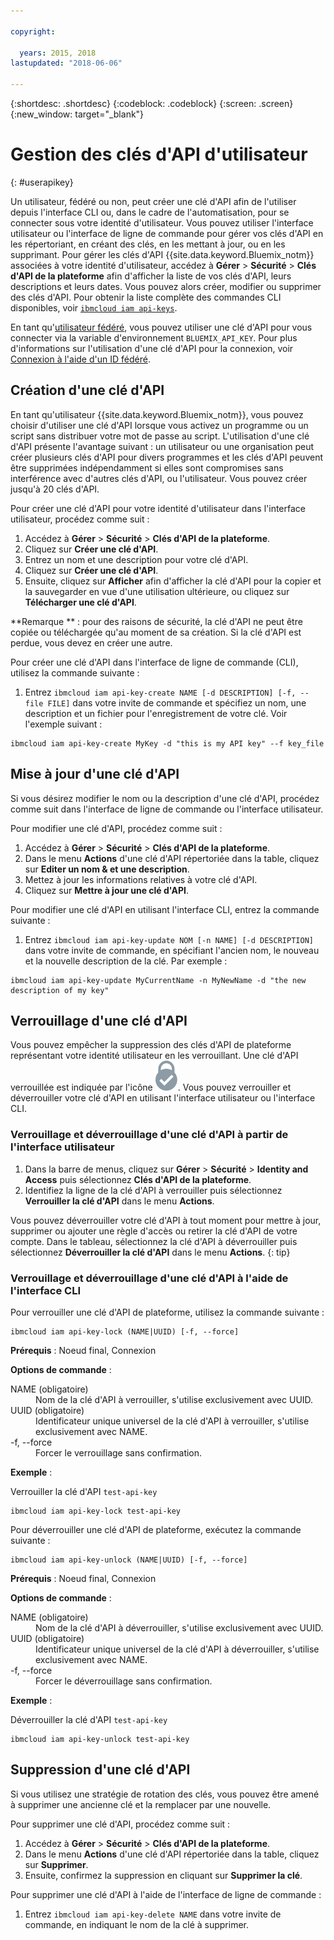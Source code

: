 ```yaml
---

copyright:

  years: 2015, 2018
lastupdated: "2018-06-06"

---
```


{:shortdesc: .shortdesc}
{:codeblock: .codeblock}
{:screen: .screen}
{:new_window: target="_blank"}

# Gestion des clés d'API d'utilisateur
{: #userapikey}

Un utilisateur, fédéré ou non, peut créer une clé d'API afin de l'utiliser depuis l'interface CLI ou, dans le cadre de l'automatisation, pour se connecter sous votre identité d'utilisateur. Vous pouvez utiliser l'interface utilisateur ou l'interface de ligne de commande pour gérer vos clés d'API en les répertoriant, en créant des clés, en les mettant à jour, ou en les supprimant. Pour gérer les clés d'API {{site.data.keyword.Bluemix_notm}} associées à votre identité d'utilisateur, accédez à **Gérer** &gt; **Sécurité** &gt; **Clés d'API de la plateforme** afin d'afficher la liste de vos clés d'API, leurs descriptions et leurs dates. Vous pouvez alors créer, modifier ou supprimer des clés d'API. Pour obtenir la liste complète des commandes CLI disponibles, voir [`ibmcloud iam api-keys`](/docs/cli/reference/bluemix_cli/bx_cli.html#ibmcloud_iam).

En tant qu'[utilisateur fédéré](/docs/account/adminpublic.html#federatedid), vous pouvez utiliser une clé d'API pour vous connecter via la variable d'environnement `BLUEMIX_API_KEY`. Pour plus d'informations sur l'utilisation d'une clé d'API pour la connexion, voir [Connexion à l'aide d'un ID fédéré](/docs/cli/login_federated_id.html#federated_id).

## Création d'une clé d'API

En tant qu'utilisateur {{site.data.keyword.Bluemix_notm}}, vous pouvez choisir d'utiliser une clé d'API lorsque vous activez un programme ou un script sans distribuer votre mot de passe au script. L'utilisation d'une clé d'API présente l'avantage suivant : un utilisateur ou une organisation peut créer plusieurs clés d'API pour divers programmes et les clés d'API peuvent être supprimées indépendamment si elles sont compromises sans interférence avec d'autres clés d'API, ou l'utilisateur. Vous pouvez créer jusqu'à 20 clés d'API.

Pour créer une clé d'API pour votre identité d'utilisateur dans l'interface utilisateur, procédez comme suit :

1. Accédez à **Gérer** &gt; **Sécurité** &gt; **Clés d'API de la plateforme**.
2. Cliquez sur **Créer une clé d'API**.
3. Entrez un nom et une description pour votre clé d'API.
4. Cliquez sur **Créer une clé d'API**.
5. Ensuite, cliquez sur **Afficher** afin d'afficher la clé d'API pour la copier et la sauvegarder en vue d'une utilisation ultérieure, ou cliquez sur **Télécharger une clé d'API**.

**Remarque ** : pour des raisons de sécurité, la clé d'API ne peut être copiée ou téléchargée qu'au moment de sa création. Si la clé d'API est perdue, vous devez en créer une autre.

Pour créer une clé d'API dans l'interface de ligne de commande (CLI), utilisez la commande suivante :

1. Entrez `ibmcloud iam api-key-create NAME [-d DESCRIPTION] [-f, --file FILE]` dans votre invite de commande et spécifiez un nom, une description et un fichier pour l'enregistrement de votre clé. Voir l'exemple suivant :

```
ibmcloud iam api-key-create MyKey -d "this is my API key" --f key_file
``` 


## Mise à jour d'une clé d'API

Si vous désirez modifier le nom ou la description d'une clé d'API, procédez comme suit dans l'interface de ligne de commande ou l'interface utilisateur.

Pour modifier une clé d'API, procédez comme suit :

1. Accédez à **Gérer** &gt; **Sécurité** &gt; **Clés d'API de la plateforme**.
2. Dans le menu **Actions** d'une clé d'API répertoriée dans la table, cliquez sur **Editer un nom & et une description**. 
3. Mettez à jour les informations relatives à votre clé d'API.
4. Cliquez sur **Mettre à jour une clé d'API**.

Pour modifier une clé d'API en utilisant l'interface CLI, entrez la commande suivante :

1. Entrez `ibmcloud iam api-key-update NOM [-n NAME] [-d DESCRIPTION]` dans votre invite de commande, en spécifiant l'ancien nom, le nouveau et la nouvelle description de la clé. Par exemple :

```
ibmcloud iam api-key-update MyCurrentName -n MyNewName -d "the new description of my key"
```

## Verrouillage d'une clé d'API

Vous pouvez empêcher la suppression des clés d'API de plateforme représentant votre identité utilisateur en les verrouillant. Une clé d'API verrouillée est indiquée par l'icône ![Icône Verrouillé](images/locked.svg "Verrouillé"). Vous pouvez verrouiller et déverrouiller votre clé d'API en utilisant l'interface utilisateur ou l'interface CLI.

### Verrouillage et déverrouillage d'une clé d'API à partir de l'interface utilisateur

1. Dans la barre de menus, cliquez sur **Gérer** &gt; **Sécurité** &gt; **Identity and Access** puis sélectionnez **Clés d'API de la plateforme**.
2. Identifiez la ligne de la clé d'API à verrouiller puis sélectionnez **Verrouiller la clé d'API** dans le menu **Actions**.

Vous pouvez déverrouiller votre clé d'API à tout moment pour mettre à jour, supprimer ou ajouter une règle d'accès ou retirer la clé d'API de votre compte. Dans le tableau, sélectionnez la clé d'API à déverrouiller puis sélectionnez **Déverrouiller la clé d'API** dans le menu **Actions**.
{: tip}

### Verrouillage et déverrouillage d'une clé d'API à l'aide de l'interface CLI

Pour verrouiller une clé d'API de plateforme, utilisez la commande suivante :

```
ibmcloud iam api-key-lock (NAME|UUID) [-f, --force]
```

<strong>Prérequis</strong> : Noeud final, Connexion

<strong>Options de commande</strong> :
<dl>
<dt>NAME (obligatoire)</dt>
<dd>Nom de la clé d'API à verrouiller, s'utilise exclusivement avec UUID.</dd>
<dt>UUID (obligatoire)</dt>
<dd>Identificateur unique universel de la clé d'API à verrouiller, s'utilise exclusivement avec NAME.</dd>
<dt>-f, --force</dt>
<dd>Forcer le verrouillage sans confirmation.</dd>
</dl>

<strong>Exemple</strong> :

Verrouiller la clé d'API `test-api-key`

```
ibmcloud iam api-key-lock test-api-key
```

Pour déverrouiller une clé d'API de plateforme, exécutez la commande suivante :

```
ibmcloud iam api-key-unlock (NAME|UUID) [-f, --force]
```

<strong>Prérequis</strong> : Noeud final, Connexion

<strong>Options de commande</strong> :
<dl>
<dt>NAME (obligatoire)</dt>
<dd>Nom de la clé d'API à déverrouiller, s'utilise exclusivement avec UUID.</dd>
<dt>UUID (obligatoire)</dt>
<dd>Identificateur unique universel de la clé d'API à déverrouiller, s'utilise exclusivement avec NAME.</dd>
<dt>-f, --force</dt>
<dd>Forcer le déverrouillage sans confirmation.</dd>
</dl>

<strong>Exemple</strong> :

Déverrouiller la clé d'API `test-api-key`

```
ibmcloud iam api-key-unlock test-api-key
```


## Suppression d'une clé d'API

Si vous utilisez une stratégie de rotation des clés, vous pouvez être amené à supprimer une ancienne clé et la remplacer par une nouvelle.

Pour supprimer une clé d'API, procédez comme suit : 

1. Accédez à **Gérer** &gt; **Sécurité** &gt; **Clés d'API de la plateforme**.
2. Dans le menu **Actions** d'une clé d'API répertoriée dans la table, cliquez sur **Supprimer**.
3. Ensuite, confirmez la suppression en cliquant sur **Supprimer la clé**.

Pour supprimer une clé d'API à l'aide de l'interface de ligne de commande :
1. Entrez `ibmcloud iam api-key-delete NAME` dans votre invite de commande, en indiquant le nom de la clé à supprimer.
